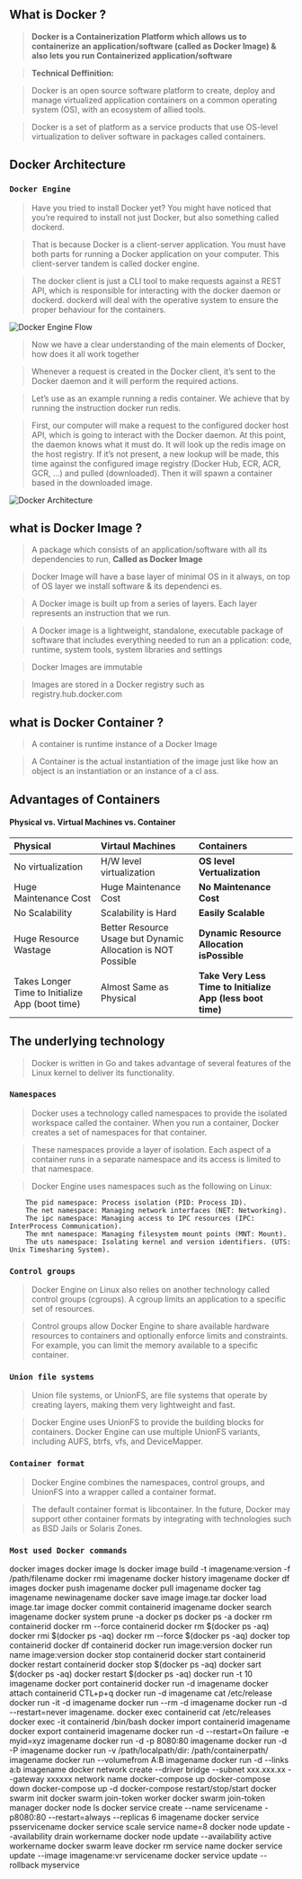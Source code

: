 ## What is Docker ?

> **Docker is a Containerization Platform which allows us to containerize an application/software (called as Docker Image) & also lets you run Containerized application/software**

> **Technical Deffinition:**

> Docker is an open source software platform to create, deploy and manage virtualized application containers on a common operating system (OS), with an ecosystem of allied tools.

> Docker is a set of platform as a service products that use OS-level virtualization to deliver software in packages called containers.

## Docker Architecture 

### `Docker Engine`

> Have you tried to install Docker yet? You might have noticed that you’re required to install not just Docker, but also something called dockerd.

> That is because Docker is a client-server application. You must have both parts for running a Docker application on your computer. This client-server tandem is called docker engine.

> The docker client is just a CLI tool to make requests against a REST API, which is responsible for interacting with the docker daemon or dockerd. dockerd will deal with the operative system to ensure the proper behaviour for the containers.

![Docker Engine Flow](https://github.com/lerndevops/slearncka/blob/master/static/docker-engine-components-flow.png)

> Now we have a clear understanding of the main elements of Docker, how does it all work together

> Whenever a request is created in the Docker client, it’s sent to the Docker daemon and it will perform the required actions.

> Let’s use as an example running a redis container. We achieve that by running the instruction docker run redis.

> First, our computer will make a request to the configured docker host API, which is going to interact with the Docker daemon.
At this point, the daemon knows what it must do. It will look up the redis image on the host registry. If it’s not present, a new lookup will be made, this time against the configured image registry (Docker Hub, ECR, ACR, GCR, …) and pulled (downloaded). Then it will spawn a container based in the downloaded image.

![Docker Architecture](https://github.com/lerndevops/slearncka/blob/master/static/Docker-architecture.png)


## what is Docker Image ?

> A package which consists of an application/software with all its dependencies to run, **Called as Docker Image**

> Docker Image will have a base layer of minimal OS in it always, on top of OS layer we install software & its dependenci
es.

> A Docker image is built up from a series of layers. Each layer represents an instruction that we run.

> A Docker image is a lightweight, standalone, executable package of software that includes everything needed to run an a
pplication: code, runtime, system tools, system libraries and settings

> Docker Images are immutable

> Images are stored in a Docker registry such as registry.hub.docker.com

## what is Docker Container ?

> A container is runtime instance of a Docker Image

> A Container is the actual instantiation of the image just like how an object is an instantiation or an instance of a cl
ass.


## Advantages of Containers

#### Physical vs. Virtual Machines vs. Container


| Physical | Virtaul Machines | **Containers** |
| :-------- | :-------------- | :---------- |
| No virtualization | H/W level virtualization | **OS level Vertualization** |
| Huge Maintenance Cost | Huge Maintenance Cost | **No Maintenance Cost** |
| No Scalability | Scalability is Hard | **Easily Scalable** |
| Huge Resource Wastage | Better Resource Usage but Dynamic Allocation is NOT Possible | **Dynamic Resource Allocation isPossible** |
| Takes Longer Time to Initialize App (boot time) | Almost Same as Physical  | **Take Very Less Time to Initialize App (less boot time)** |


## The underlying technology

> Docker is written in Go and takes advantage of several features of the Linux kernel to deliver its functionality.

### `Namespaces`

> Docker uses a technology called namespaces to provide the isolated workspace called the container. When you run a container, Docker creates a set of namespaces for that container.

> These namespaces provide a layer of isolation. Each aspect of a container runs in a separate namespace and its access is limited to that namespace.

> Docker Engine uses namespaces such as the following on Linux:

```
	The pid namespace: Process isolation (PID: Process ID).
	The net namespace: Managing network interfaces (NET: Networking).
	The ipc namespace: Managing access to IPC resources (IPC: InterProcess Communication).
	The mnt namespace: Managing filesystem mount points (MNT: Mount).
	The uts namespace: Isolating kernel and version identifiers. (UTS: Unix Timesharing System).
```

### `Control groups`

> Docker Engine on Linux also relies on another technology called control groups (cgroups). A cgroup limits an application to a specific set of resources. 

> Control groups allow Docker Engine to share available hardware resources to containers and optionally enforce limits and constraints. For example, you can limit the memory available to a specific container.


### `Union file systems`

> Union file systems, or UnionFS, are file systems that operate by creating layers, making them very lightweight and fast. 

> Docker Engine uses UnionFS to provide the building blocks for containers. Docker Engine can use multiple UnionFS variants, including AUFS, btrfs, vfs, and DeviceMapper.

### `Container format`

> Docker Engine combines the namespaces, control groups, and UnionFS into a wrapper called a container format. 

> The default container format is libcontainer. In the future, Docker may support other container formats by integrating with technologies such as BSD Jails or Solaris Zones.



### `Most used Docker commands`
docker images
docker image ls
docker image build -t imagename:version -f /path/filename
docker rmi imagename
docker history imagename
docker df images
docker push imagename
docker pull imagename
docker tag imagename newinagename
docker save image image.tar
docker load image.tar image
docker commit containerid imagename
docker search imagename
docker system prune -a
docker ps
docker ps -a
docker rm containerid
docker rm --force containerid
docker rm $(docker ps -aq)
docker rmi $(docker ps -aq)
docker rm --force $(docker ps -aq)
docker top containerid
docker df containerid
docker run image:version
docker run name image:version
docker stop containerid
docker start containerid
docker restart containerid
docker stop $(docker ps -aq)
docker sart $(docker ps -aq)
docker restart $(docker ps -aq)
docker run -t 10 imagename
docker port containerid
docker run -d imagename
docker attach containerid
CTL+p+q
docker run -d imagename cat /etc/release
docker run -it -d imagename
docker run --rm -d imagename
docker run -d --restart=never imagename.
docker exec containerid cat /etc/releases
docker exec -it containerid /bin/bash
docker import containerid imagename
docker export containerid imagename
docker run -d --restart=On failure -e myid=xyz imagename
docker run -d -p 8080:80 imagename
docker run -d -P imagename
docker run -v /path/localpath/dir: /path/containerpath/ imagename
docker run --volumefrom A:B imagename
docker run -d --links a:b imagename
docker network create --driver bridge --subnet xxx.xxx.xx --gateway xxxxxx network name
docker-compose up
docker-compose down
docker-compose up -d
docker-compose restart/stop/start
docker swarm init
docker swarm join-token worker
docker swarm join-token manager
docker node ls
docker service create --name servicename -p8080:80 --restart=always --replicas 6 imagename
docker service psservicename
docker service scale service name=8
docker node update --availability drain workername
docker node update --availability active workername
docker swarm leave
docker rm service name
docker service update --image imagename:vr servicename
docker service update --rollback myservice

